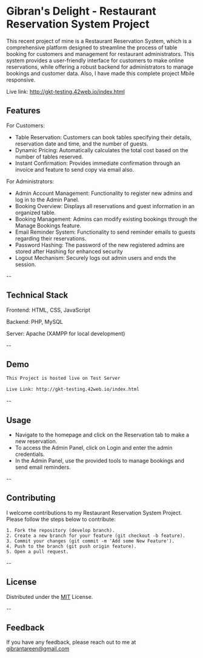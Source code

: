 
# Gibran's Delight - Restaurant Reservation System Project

This recent project of mine is a Restaurant Reservation System, which is a comprehensive platform designed to streamline the process of table booking for customers and management for restaurant administrators. This system provides a user-friendly interface for customers to make online reservations, while offering a robust backend for administrators to manage bookings and customer data. Also, I have made this complete project Mbile responsive.

Live link: http://gkt-testing.42web.io/index.html

## Features
For Customers:
- Table Reservation: Customers can book tables specifying their details, reservation date and time, and the number of guests.
- Dynamic Pricing: Automatically calculates the total cost based on the number of tables reserved.
- Instant Confirmation: Provides immediate confirmation through an invoice and feature to send copy via email also.

For Administrators:
- Admin Account Management: Functionality to register new admins and log in to the Admin Panel.
- Booking Overview: Displays all reservations and guest information in an organized table.
- Booking Management: Admins can modify existing bookings through the Manage Bookings feature.
- Email Reminder System: Functionality to send reminder emails to guests regarding their reservations.
- Password Hashing: The password of the new registered admins are stored after Hashing for enhanced security
- Logout Mechanism: Securely logs out admin users and ends the session.
  
--
## Technical Stack

Frontend: HTML, CSS, JavaScript

Backend: PHP, MySQL

Server: Apache (XAMPP for local development)

--
## Demo

```bash
This Project is hosted live on Test Server

Live Link: http://gkt-testing.42web.io/index.html

```
--
## Usage

- Navigate to the homepage and click on the Reservation tab to make a new reservation.
- To access the Admin Panel, click on Login and enter the admin credentials.
- In the Admin Panel, use the provided tools to manage bookings and send email reminders.
  
--
## Contributing

I welcome contributions to my Restaurant Reservation System Project. Please follow the steps below to contribute:

    1. Fork the repository (develop branch).
    2. Create a new branch for your feature (git checkout -b feature).
    3. Commit your changes (git commit -m 'Add some New Feature').
    4. Push to the branch (git push origin feature).
    5. Open a pull request.

--
## License

Distributed under the [MIT](https://choosealicense.com/licenses/mit/) License.

--

## Feedback

If you have any feedback, please reach out to me at gibrantareen@gmail.com


